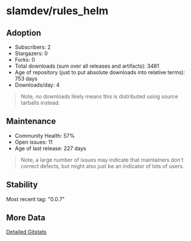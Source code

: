 # slamdev/rules_helm

## Adoption

- Subscribers: 2
- Stargazers: 0
- Forks: 0
- Total downloads (sum over all releases and artifacts): 3481
- Age of repository (just to put absolute downloads into relative terms): 753 days
- Downloads/day: 4

> Note, no downloads likely means this is distributed using source tarballs instead.

## Maintenance

- Community Health: 57%
- Open issues: 11
- Age of last release: 227 days

> Note, a large number of issues may indicate that maintainers don't correct defects, but might also
> just be an indicator of lots of users.

## Stability

Most recent tag: "0.0.7"

## More Data

[Detailed Gitstats](/bazel-catalog/gitstats/slamdev/rules_helm)

